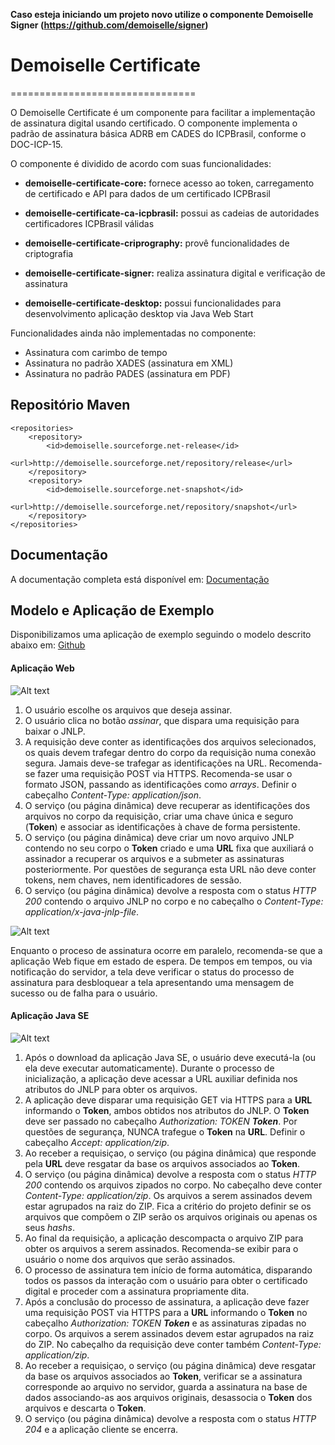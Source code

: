 **Caso esteja iniciando um projeto novo utilize o componente Demoiselle Signer (https://github.com/demoiselle/signer)**

# Demoiselle Certificate
================================

O Demoiselle Certificate é um componente para facilitar a implementação de assinatura digital usando certificado.
O componente implementa o padrão de assinatura básica ADRB em CADES do ICPBrasil, conforme o DOC-ICP-15.

O componente é dividido de acordo com suas funcionalidades:

* **demoiselle-certificate-core:** fornece acesso ao token, carregamento de certificado e API para dados de um certificado ICPBrasil

* **demoiselle-certificate-ca-icpbrasil:** possui as cadeias de autoridades certificadores ICPBrasil válidas

* **demoiselle-certificate-criprography:** provê funcionalidades de criptografia

* **demoiselle-certificate-signer:** realiza assinatura digital e verificação de assinatura

* **demoiselle-certificate-desktop:** possui funcionalidades para desenvolvimento aplicação desktop via Java Web Start

Funcionalidades ainda não implementadas no componente:

* Assinatura com carimbo de tempo
* Assinatura no padrão XADES (assinatura em XML)
* Assinatura no padrão PADES (assinatura em PDF)

## Repositório Maven

	<repositories>
		<repository>
			<id>demoiselle.sourceforge.net-release</id>
			<url>http://demoiselle.sourceforge.net/repository/release</url>
		</repository>
		<repository>
			<id>demoiselle.sourceforge.net-snapshot</id>
			<url>http://demoiselle.sourceforge.net/repository/snapshot</url>
		</repository>
	</repositories>


## Documentação

A documentação completa está disponível em: [Documentação](http://demoiselle.sourceforge.net/docs/components/certificate/reference/1.1.0/)

## Modelo e Aplicação de Exemplo

Disponibilizamos uma aplicação de exemplo seguindo o modelo descrito abaixo em: [Github](https://github.com/demoiselle/certificate/tree/master/example)

#### Aplicação Web

![Alt text](assinador_1.png?raw=true)

1. O usuário escolhe os arquivos que deseja assinar.
2. O usuário clica no botão *assinar*, que dispara uma requisição para baixar o JNLP.
3. A requisição deve conter as identificações dos arquivos selecionados, os quais devem trafegar dentro do corpo da requisição numa conexão segura. Jamais deve-se trafegar as identificações na URL. Recomenda-se fazer uma requisição POST via HTTPS. Recomenda-se usar o formato JSON, passando as identificações como *arrays*. Definir o cabeçalho *Content-Type: application/json*.
4. O serviço (ou página dinâmica) deve recuperar as identificações dos arquivos no corpo da requisição, criar uma chave única e seguro (**Token**) e associar as identificações à chave de forma persistente.
5. O serviço (ou página dinâmica) deve criar um novo arquivo JNLP contendo no seu corpo o **Token** criado e uma **URL** fixa que auxiliará o assinador a recuperar os arquivos e a submeter as assinaturas posteriormente. Por questões de segurança esta URL não deve conter tokens, nem chaves, nem identificadores de sessão.
6. O serviço (ou página dinâmica) devolve a resposta com o status *HTTP 200* contendo o arquivo JNLP no corpo e no cabeçalho o *Content-Type: application/x-java-jnlp-file*.

![Alt text](assinador_2.png?raw=true)

Enquanto o proceso de assinatura ocorre em paralelo, recomenda-se que a aplicação Web fique em estado de espera. De tempos em tempos, ou via notificação do servidor, a tela deve verificar o status do processo de assinatura para desbloquear a tela apresentando uma mensagem de sucesso ou de falha para o usuário.

#### Aplicação Java SE

![Alt text](assinador_3.png?raw=true)

1. Após o download da aplicação Java SE, o usuário deve executá-la (ou ela deve executar automaticamente). Durante o processo de inicialização, a aplicação deve acessar a URL auxiliar definida nos atributos do JNLP para obter os arquivos.
2. A aplicação deve disparar uma requisição GET via HTTPS para a **URL** informando o **Token**, ambos obtidos nos atributos do JNLP. O **Token** deve ser passado no cabeçalho *Authorization: TOKEN __Token__*. Por questões de segurança, NUNCA trafegue o **Token** na **URL**. Definir o cabeçalho *Accept: application/zip*.
3. Ao receber a requisiçao, o serviço (ou página dinâmica) que responde pela **URL** deve resgatar da base os arquivos associados ao **Token**.
4. O serviço (ou página dinâmica) devolve a resposta com o status *HTTP 200* contendo os arquivos zipados no corpo. No cabeçalho deve conter *Content-Type: application/zip*. Os arquivos a serem assinados devem estar agrupados na raiz do ZIP. Fica a critério do projeto definir se os arquivos que compõem o ZIP serão os arquivos originais ou apenas os seus *hashs*.
5. Ao final da requisição, a aplicação descompacta o arquivo ZIP para obter os arquivos a serem assinados. Recomenda-se exibir para o usuário o nome dos arquivos que serão assinados.
6. O processo de assinatura tem início de forma automática, disparando todos os passos da interação com o usuário para obter o certificado digital e proceder com a assinatura propriamente dita.
7. Após a conclusão do processo de assinatura, a aplicação deve fazer uma requisição POST via HTTPS para a **URL** informando o **Token** no cabeçalho *Authorization: TOKEN __Token__* e as assinaturas zipadas no corpo. Os arquivos a serem assinados devem estar agrupados na raiz do ZIP. No cabeçalho da requisição deve conter também *Content-Type: application/zip*.
8. Ao receber a requisiçao, o serviço (ou página dinâmica) deve resgatar da base os arquivos associados ao **Token**, verificar se a assinatura corresponde ao arquivo no servidor, guarda a assinatura na base de dados associando-as aos arquivos originais, desassocia o **Token** dos arquivos e descarta o **Token**.
9. O serviço (ou página dinâmica) devolve a resposta com o status *HTTP 204* e a aplicação cliente se encerra.
 

